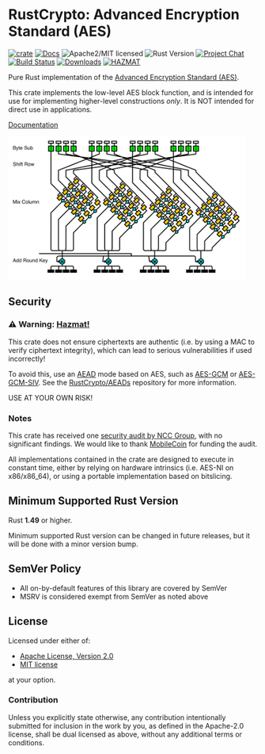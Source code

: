 # RustCrypto: Advanced Encryption Standard (AES)

[![crate][crate-image]][crate-link]
[![Docs][docs-image]][docs-link]
![Apache2/MIT licensed][license-image]
![Rust Version][rustc-image]
[![Project Chat][chat-image]][chat-link]
[![Build Status][build-image]][build-link]
[![Downloads][downloads-image]][crate-link]
[![HAZMAT][hazmat-image]][hazmat-link]

Pure Rust implementation of the [Advanced Encryption Standard (AES)][1].

This crate implements the low-level AES block function, and is intended
for use for implementing higher-level constructions *only*. It is NOT
intended for direct use in applications.

[Documentation][docs-link]

<img src="https://raw.githubusercontent.com/RustCrypto/media/85f62bb/img/block-ciphers/aes-round.svg" width="480px">

## Security

### ⚠️ Warning: [Hazmat!][hazmat-link]

This crate does not ensure ciphertexts are authentic (i.e. by using a MAC to
verify ciphertext integrity), which can lead to serious vulnerabilities
if used incorrectly!

To avoid this, use an [AEAD][2] mode based on AES, such as [AES-GCM][3] or [AES-GCM-SIV][4].
See the [RustCrypto/AEADs][5] repository for more information.

USE AT YOUR OWN RISK!

### Notes

This crate has received one [security audit by NCC Group][6], with no significant
findings. We would like to thank [MobileCoin][7] for funding the audit.

All implementations contained in the crate are designed to execute in constant
time, either by relying on hardware intrinsics (i.e. AES-NI on x86/x86_64), or
using a portable implementation based on bitslicing.

## Minimum Supported Rust Version

Rust **1.49** or higher.

Minimum supported Rust version can be changed in future releases, but it will
be done with a minor version bump.

## SemVer Policy

- All on-by-default features of this library are covered by SemVer
- MSRV is considered exempt from SemVer as noted above

## License

Licensed under either of:

 * [Apache License, Version 2.0](http://www.apache.org/licenses/LICENSE-2.0)
 * [MIT license](http://opensource.org/licenses/MIT)

at your option.

### Contribution

Unless you explicitly state otherwise, any contribution intentionally submitted
for inclusion in the work by you, as defined in the Apache-2.0 license, shall be
dual licensed as above, without any additional terms or conditions.

[//]: # (badges)

[crate-image]: https://img.shields.io/crates/v/aes.svg
[crate-link]: https://crates.io/crates/aes
[docs-image]: https://docs.rs/aes/badge.svg
[docs-link]: https://docs.rs/aes/
[license-image]: https://img.shields.io/badge/license-Apache2.0/MIT-blue.svg
[rustc-image]: https://img.shields.io/badge/rustc-1.49+-blue.svg
[chat-image]: https://img.shields.io/badge/zulip-join_chat-blue.svg
[chat-link]: https://rustcrypto.zulipchat.com/#narrow/stream/260039-block-ciphers
[build-image]: https://github.com/RustCrypto/block-ciphers/workflows/aes/badge.svg?branch=master&event=push
[build-link]: https://github.com/RustCrypto/block-ciphers/actions?query=workflow%3Aaes
[downloads-image]: https://img.shields.io/crates/d/aes.svg
[hazmat-image]: https://img.shields.io/badge/crypto-hazmat%E2%9A%A0-red.svg
[hazmat-link]: https://github.com/RustCrypto/meta/blob/master/HAZMAT.md

[//]: # (general links)

[1]: https://en.wikipedia.org/wiki/Advanced_Encryption_Standard
[2]: https://en.wikipedia.org/wiki/Authenticated_encryption
[3]: https://github.com/RustCrypto/AEADs/tree/master/aes-gcm
[4]: https://github.com/RustCrypto/AEADs/tree/master/aes-gcm-siv
[5]: https://github.com/RustCrypto/AEADs
[6]: https://research.nccgroup.com/2020/02/26/public-report-rustcrypto-aes-gcm-and-chacha20poly1305-implementation-review/
[7]: https://www.mobilecoin.com/
